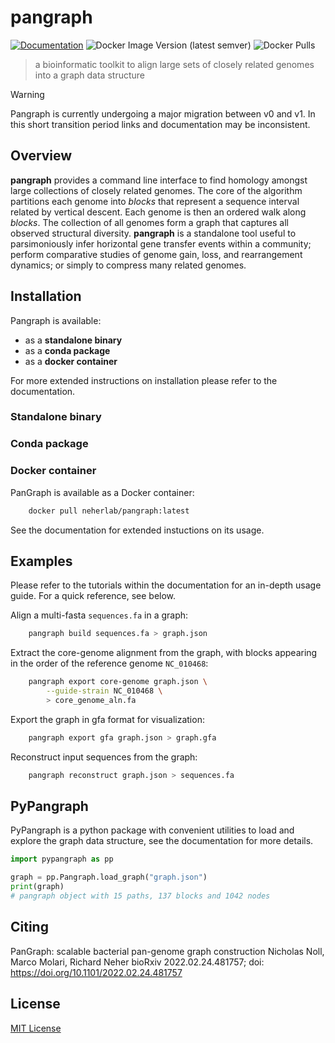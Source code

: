 # pangraph

[![Documentation](https://img.shields.io/badge/Documentation-Link-blue.svg)](https://neherlab.github.io/pangraph/)
![Docker Image Version (latest semver)](https://img.shields.io/docker/v/neherlab/pangraph?label=docker)
![Docker Pulls](https://img.shields.io/docker/pulls/neherlab/pangraph)

> a bioinformatic toolkit to align large sets of closely related genomes into a graph data structure

> [!WARNING]  
> Pangraph is currently undergoing a major migration between v0 and v1. In this short transition period links and documentation may be inconsistent.

## Overview

**pangraph** provides a command line interface to find homology amongst large collections of closely related genomes.
The core of the algorithm partitions each genome into _blocks_ that represent a sequence interval related by vertical descent.
Each genome is then an ordered walk along _blocks_. The collection of all genomes form a graph that captures all observed structural diversity.
**pangraph** is a standalone tool useful to parsimoniously infer horizontal gene transfer events within a community; perform comparative studies of genome gain, loss, and rearrangement dynamics; or simply to compress many related genomes.


## Installation

Pangraph is available:
- as a **standalone binary**
- as a **conda package**
- as a **docker container**

For more extended instructions on installation please refer to the documentation.

### Standalone binary

### Conda package

### Docker container

PanGraph is available as a Docker container:

```bash
    docker pull neherlab/pangraph:latest
```

See the documentation for extended instuctions on its usage.


## Examples

Please refer to the tutorials within the documentation for an in-depth usage guide.
For a quick reference, see below.

Align a multi-fasta `sequences.fa` in a graph:
```bash
	pangraph build sequences.fa > graph.json
```

Extract the core-genome alignment from the graph, with blocks appearing in the order of the reference genome `NC_010468`:
```bash
	pangraph export core-genome graph.json \
        --guide-strain NC_010468 \
        > core_genome_aln.fa
```

Export the graph in gfa format for visualization:
```bash
    pangraph export gfa graph.json > graph.gfa
```

Reconstruct input sequences from the graph:
```bash
    pangraph reconstruct graph.json > sequences.fa
```

## PyPangraph

PyPangraph is a python package with convenient utilities to load and explore the graph data structure, see the documentation for more details.

```python
import pypangraph as pp

graph = pp.Pangraph.load_graph("graph.json")
print(graph)
# pangraph object with 15 paths, 137 blocks and 1042 nodes
```


## Citing
PanGraph: scalable bacterial pan-genome graph construction
Nicholas Noll, Marco Molari, Richard Neher
bioRxiv 2022.02.24.481757; doi: https://doi.org/10.1101/2022.02.24.481757


## License

[MIT License](LICENSE)
